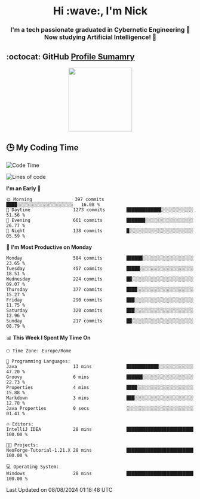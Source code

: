 <h1 align="center">Hi :wave:, I'm Nick</h1>

<h3 align="center">I'm a tech passionate graduated in Cybernetic Engineering 🤖<br>
Now studying Artificial Intelligence! 🧠</h3>


## :octocat: GitHub <a href="https://github.com/vn7n24fzkq/github-profile-summary-cards">Profile Sumamry</a>

<p align="center">
   <img style="height:170px;display:inline-block"  src="http://github-profile-summary-cards.vercel.app/api/cards/profile-details?username=CodeClimberNT&theme=github_dark" />
<!--    <img style="height:170px;display:inline-block"  src="http://github-profile-summary-cards.vercel.app/api/cards/repos-per-language?username=CodeClimberNT&theme=github_dark&exclude=" /> -->
</p>

 ## :clock3: My Coding Time 
 
<!--START_SECTION:waka-->
![Code Time](http://img.shields.io/badge/Code%20Time-362%20hrs%2035%20mins-blue)

![Lines of code](https://img.shields.io/badge/From%20Hello%20World%20I%27ve%20Written-2.8%20million%20lines%20of%20code-blue)

**I'm an Early 🐤** 

```text
🌞 Morning                397 commits         ████░░░░░░░░░░░░░░░░░░░░░   16.08 % 
🌆 Daytime                1273 commits        █████████████░░░░░░░░░░░░   51.56 % 
🌃 Evening                661 commits         ███████░░░░░░░░░░░░░░░░░░   26.77 % 
🌙 Night                  138 commits         █░░░░░░░░░░░░░░░░░░░░░░░░   05.59 % 
```
📅 **I'm Most Productive on Monday** 

```text
Monday                   584 commits         ██████░░░░░░░░░░░░░░░░░░░   23.65 % 
Tuesday                  457 commits         █████░░░░░░░░░░░░░░░░░░░░   18.51 % 
Wednesday                224 commits         ██░░░░░░░░░░░░░░░░░░░░░░░   09.07 % 
Thursday                 377 commits         ████░░░░░░░░░░░░░░░░░░░░░   15.27 % 
Friday                   290 commits         ███░░░░░░░░░░░░░░░░░░░░░░   11.75 % 
Saturday                 320 commits         ███░░░░░░░░░░░░░░░░░░░░░░   12.96 % 
Sunday                   217 commits         ██░░░░░░░░░░░░░░░░░░░░░░░   08.79 % 
```


📊 **This Week I Spent My Time On** 

```text
🕑︎ Time Zone: Europe/Rome

💬 Programming Languages: 
Java                     13 mins             ████████████░░░░░░░░░░░░░   47.20 % 
Groovy                   6 mins              ██████░░░░░░░░░░░░░░░░░░░   22.73 % 
Properties               4 mins              ████░░░░░░░░░░░░░░░░░░░░░   15.88 % 
Markdown                 3 mins              ███░░░░░░░░░░░░░░░░░░░░░░   12.78 % 
Java Properties          0 secs              ░░░░░░░░░░░░░░░░░░░░░░░░░   01.41 % 

🔥 Editors: 
IntelliJ IDEA            28 mins             █████████████████████████   100.00 % 

🐱‍💻 Projects: 
NeoForge-Tutorial-1.21.X 28 mins             █████████████████████████   100.00 % 

💻 Operating System: 
Windows                  28 mins             █████████████████████████   100.00 % 
```


 Last Updated on 08/08/2024 01:18:48 UTC
<!--END_SECTION:waka-->

